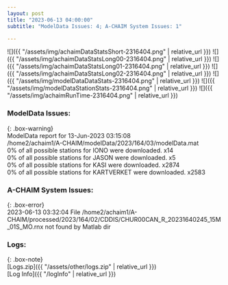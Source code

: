 ```yaml
---
layout: post
title: "2023-06-13 04:00:00"
subtitle: "ModelData Issues: 4; A-CHAIM System Issues: 1"

---
```


![]({{ "/assets/img/achaimDataStatsShort-2316404.png" | relative_url }})
![]({{ "/assets/img/achaimDataStatsLong00-2316404.png" | relative_url }})
![]({{ "/assets/img/achaimDataStatsLong01-2316404.png" | relative_url }})
![]({{ "/assets/img/achaimDataStatsLong02-2316404.png" | relative_url }})
![]({{ "/assets/img/modelDataDataStats-2316404.png" | relative_url }})
![]({{ "/assets/img/modelDataStationStats-2316404.png" | relative_url }})
![]({{ "/assets/img/achaimRunTime-2316404.png" | relative_url }})


### ModelData Issues:  
  
{: .box-warning}  
 ModelData report for 13-Jun-2023 03:15:08   
 /home2/achaim1/A-CHAIM/modelData/2023/164/03/modelData.mat   
 0% of all possible stations for IONO were downloaded. x14   
 0% of all possible stations for JASON were downloaded. x5   
 0% of all possible stations for KASI were downloaded. x2874   
 0% of all possible stations for KARTVERKET were downloaded. x2583   
  
### A-CHAIM System Issues:  
  
{: .box-error}  
2023-06-13 03:32:04 File /home2/achaim1/A-CHAIM/processed/2023/164/02/CDDIS/CHUR00CAN_R_20231640245_15M_01S_MO.rnx not found by Matlab dir  

### Logs:  
  
{: .box-note}  
[Logs.zip]({{ "/assets/other/logs.zip" | relative_url }})  
[Log Info]({{ "/logInfo" | relative_url }})  
